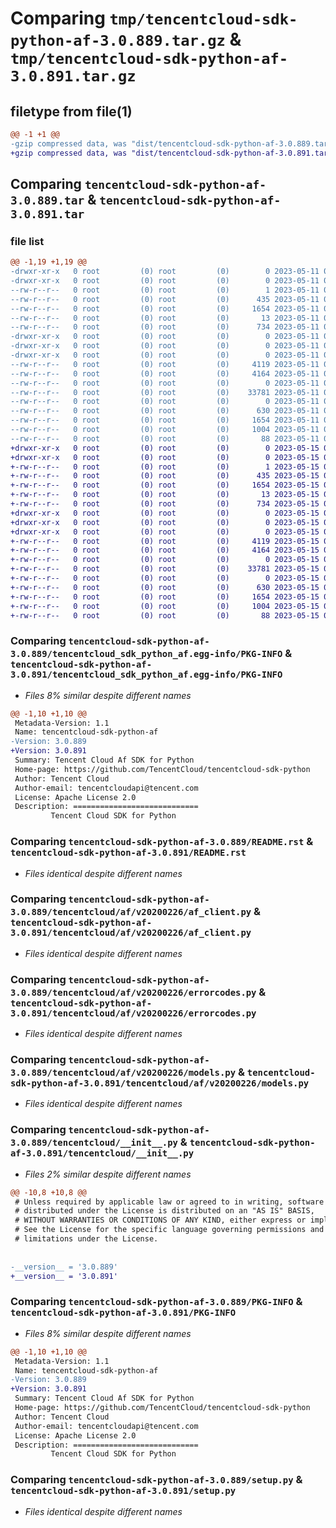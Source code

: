 # Comparing `tmp/tencentcloud-sdk-python-af-3.0.889.tar.gz` & `tmp/tencentcloud-sdk-python-af-3.0.891.tar.gz`

## filetype from file(1)

```diff
@@ -1 +1 @@
-gzip compressed data, was "dist/tencentcloud-sdk-python-af-3.0.889.tar", last modified: Thu May 11 02:13:38 2023, max compression
+gzip compressed data, was "dist/tencentcloud-sdk-python-af-3.0.891.tar", last modified: Mon May 15 02:12:56 2023, max compression
```

## Comparing `tencentcloud-sdk-python-af-3.0.889.tar` & `tencentcloud-sdk-python-af-3.0.891.tar`

### file list

```diff
@@ -1,19 +1,19 @@
-drwxr-xr-x   0 root         (0) root         (0)        0 2023-05-11 02:13:38.000000 tencentcloud-sdk-python-af-3.0.889/
-drwxr-xr-x   0 root         (0) root         (0)        0 2023-05-11 02:13:38.000000 tencentcloud-sdk-python-af-3.0.889/tencentcloud_sdk_python_af.egg-info/
--rw-r--r--   0 root         (0) root         (0)        1 2023-05-11 02:13:38.000000 tencentcloud-sdk-python-af-3.0.889/tencentcloud_sdk_python_af.egg-info/dependency_links.txt
--rw-r--r--   0 root         (0) root         (0)      435 2023-05-11 02:13:38.000000 tencentcloud-sdk-python-af-3.0.889/tencentcloud_sdk_python_af.egg-info/SOURCES.txt
--rw-r--r--   0 root         (0) root         (0)     1654 2023-05-11 02:13:38.000000 tencentcloud-sdk-python-af-3.0.889/tencentcloud_sdk_python_af.egg-info/PKG-INFO
--rw-r--r--   0 root         (0) root         (0)       13 2023-05-11 02:13:38.000000 tencentcloud-sdk-python-af-3.0.889/tencentcloud_sdk_python_af.egg-info/top_level.txt
--rw-r--r--   0 root         (0) root         (0)      734 2023-05-11 02:13:38.000000 tencentcloud-sdk-python-af-3.0.889/README.rst
-drwxr-xr-x   0 root         (0) root         (0)        0 2023-05-11 02:13:38.000000 tencentcloud-sdk-python-af-3.0.889/tencentcloud/
-drwxr-xr-x   0 root         (0) root         (0)        0 2023-05-11 02:13:38.000000 tencentcloud-sdk-python-af-3.0.889/tencentcloud/af/
-drwxr-xr-x   0 root         (0) root         (0)        0 2023-05-11 02:13:38.000000 tencentcloud-sdk-python-af-3.0.889/tencentcloud/af/v20200226/
--rw-r--r--   0 root         (0) root         (0)     4119 2023-05-11 02:13:38.000000 tencentcloud-sdk-python-af-3.0.889/tencentcloud/af/v20200226/af_client.py
--rw-r--r--   0 root         (0) root         (0)     4164 2023-05-11 02:13:38.000000 tencentcloud-sdk-python-af-3.0.889/tencentcloud/af/v20200226/errorcodes.py
--rw-r--r--   0 root         (0) root         (0)        0 2023-05-11 02:13:38.000000 tencentcloud-sdk-python-af-3.0.889/tencentcloud/af/v20200226/__init__.py
--rw-r--r--   0 root         (0) root         (0)    33781 2023-05-11 02:13:38.000000 tencentcloud-sdk-python-af-3.0.889/tencentcloud/af/v20200226/models.py
--rw-r--r--   0 root         (0) root         (0)        0 2023-05-11 02:13:38.000000 tencentcloud-sdk-python-af-3.0.889/tencentcloud/af/__init__.py
--rw-r--r--   0 root         (0) root         (0)      630 2023-05-11 02:13:38.000000 tencentcloud-sdk-python-af-3.0.889/tencentcloud/__init__.py
--rw-r--r--   0 root         (0) root         (0)     1654 2023-05-11 02:13:38.000000 tencentcloud-sdk-python-af-3.0.889/PKG-INFO
--rw-r--r--   0 root         (0) root         (0)     1004 2023-05-11 02:13:38.000000 tencentcloud-sdk-python-af-3.0.889/setup.py
--rw-r--r--   0 root         (0) root         (0)       88 2023-05-11 02:13:38.000000 tencentcloud-sdk-python-af-3.0.889/setup.cfg
+drwxr-xr-x   0 root         (0) root         (0)        0 2023-05-15 02:12:56.000000 tencentcloud-sdk-python-af-3.0.891/
+drwxr-xr-x   0 root         (0) root         (0)        0 2023-05-15 02:12:56.000000 tencentcloud-sdk-python-af-3.0.891/tencentcloud_sdk_python_af.egg-info/
+-rw-r--r--   0 root         (0) root         (0)        1 2023-05-15 02:12:56.000000 tencentcloud-sdk-python-af-3.0.891/tencentcloud_sdk_python_af.egg-info/dependency_links.txt
+-rw-r--r--   0 root         (0) root         (0)      435 2023-05-15 02:12:56.000000 tencentcloud-sdk-python-af-3.0.891/tencentcloud_sdk_python_af.egg-info/SOURCES.txt
+-rw-r--r--   0 root         (0) root         (0)     1654 2023-05-15 02:12:56.000000 tencentcloud-sdk-python-af-3.0.891/tencentcloud_sdk_python_af.egg-info/PKG-INFO
+-rw-r--r--   0 root         (0) root         (0)       13 2023-05-15 02:12:56.000000 tencentcloud-sdk-python-af-3.0.891/tencentcloud_sdk_python_af.egg-info/top_level.txt
+-rw-r--r--   0 root         (0) root         (0)      734 2023-05-15 02:12:56.000000 tencentcloud-sdk-python-af-3.0.891/README.rst
+drwxr-xr-x   0 root         (0) root         (0)        0 2023-05-15 02:12:56.000000 tencentcloud-sdk-python-af-3.0.891/tencentcloud/
+drwxr-xr-x   0 root         (0) root         (0)        0 2023-05-15 02:12:56.000000 tencentcloud-sdk-python-af-3.0.891/tencentcloud/af/
+drwxr-xr-x   0 root         (0) root         (0)        0 2023-05-15 02:12:56.000000 tencentcloud-sdk-python-af-3.0.891/tencentcloud/af/v20200226/
+-rw-r--r--   0 root         (0) root         (0)     4119 2023-05-15 02:12:56.000000 tencentcloud-sdk-python-af-3.0.891/tencentcloud/af/v20200226/af_client.py
+-rw-r--r--   0 root         (0) root         (0)     4164 2023-05-15 02:12:56.000000 tencentcloud-sdk-python-af-3.0.891/tencentcloud/af/v20200226/errorcodes.py
+-rw-r--r--   0 root         (0) root         (0)        0 2023-05-15 02:12:56.000000 tencentcloud-sdk-python-af-3.0.891/tencentcloud/af/v20200226/__init__.py
+-rw-r--r--   0 root         (0) root         (0)    33781 2023-05-15 02:12:56.000000 tencentcloud-sdk-python-af-3.0.891/tencentcloud/af/v20200226/models.py
+-rw-r--r--   0 root         (0) root         (0)        0 2023-05-15 02:12:56.000000 tencentcloud-sdk-python-af-3.0.891/tencentcloud/af/__init__.py
+-rw-r--r--   0 root         (0) root         (0)      630 2023-05-15 02:12:56.000000 tencentcloud-sdk-python-af-3.0.891/tencentcloud/__init__.py
+-rw-r--r--   0 root         (0) root         (0)     1654 2023-05-15 02:12:56.000000 tencentcloud-sdk-python-af-3.0.891/PKG-INFO
+-rw-r--r--   0 root         (0) root         (0)     1004 2023-05-15 02:12:56.000000 tencentcloud-sdk-python-af-3.0.891/setup.py
+-rw-r--r--   0 root         (0) root         (0)       88 2023-05-15 02:12:56.000000 tencentcloud-sdk-python-af-3.0.891/setup.cfg
```

### Comparing `tencentcloud-sdk-python-af-3.0.889/tencentcloud_sdk_python_af.egg-info/PKG-INFO` & `tencentcloud-sdk-python-af-3.0.891/tencentcloud_sdk_python_af.egg-info/PKG-INFO`

 * *Files 8% similar despite different names*

```diff
@@ -1,10 +1,10 @@
 Metadata-Version: 1.1
 Name: tencentcloud-sdk-python-af
-Version: 3.0.889
+Version: 3.0.891
 Summary: Tencent Cloud Af SDK for Python
 Home-page: https://github.com/TencentCloud/tencentcloud-sdk-python
 Author: Tencent Cloud
 Author-email: tencentcloudapi@tencent.com
 License: Apache License 2.0
 Description: ============================
         Tencent Cloud SDK for Python
```

### Comparing `tencentcloud-sdk-python-af-3.0.889/README.rst` & `tencentcloud-sdk-python-af-3.0.891/README.rst`

 * *Files identical despite different names*

### Comparing `tencentcloud-sdk-python-af-3.0.889/tencentcloud/af/v20200226/af_client.py` & `tencentcloud-sdk-python-af-3.0.891/tencentcloud/af/v20200226/af_client.py`

 * *Files identical despite different names*

### Comparing `tencentcloud-sdk-python-af-3.0.889/tencentcloud/af/v20200226/errorcodes.py` & `tencentcloud-sdk-python-af-3.0.891/tencentcloud/af/v20200226/errorcodes.py`

 * *Files identical despite different names*

### Comparing `tencentcloud-sdk-python-af-3.0.889/tencentcloud/af/v20200226/models.py` & `tencentcloud-sdk-python-af-3.0.891/tencentcloud/af/v20200226/models.py`

 * *Files identical despite different names*

### Comparing `tencentcloud-sdk-python-af-3.0.889/tencentcloud/__init__.py` & `tencentcloud-sdk-python-af-3.0.891/tencentcloud/__init__.py`

 * *Files 2% similar despite different names*

```diff
@@ -10,8 +10,8 @@
 # Unless required by applicable law or agreed to in writing, software
 # distributed under the License is distributed on an "AS IS" BASIS,
 # WITHOUT WARRANTIES OR CONDITIONS OF ANY KIND, either express or implied.
 # See the License for the specific language governing permissions and
 # limitations under the License.
 
 
-__version__ = '3.0.889'
+__version__ = '3.0.891'
```

### Comparing `tencentcloud-sdk-python-af-3.0.889/PKG-INFO` & `tencentcloud-sdk-python-af-3.0.891/PKG-INFO`

 * *Files 8% similar despite different names*

```diff
@@ -1,10 +1,10 @@
 Metadata-Version: 1.1
 Name: tencentcloud-sdk-python-af
-Version: 3.0.889
+Version: 3.0.891
 Summary: Tencent Cloud Af SDK for Python
 Home-page: https://github.com/TencentCloud/tencentcloud-sdk-python
 Author: Tencent Cloud
 Author-email: tencentcloudapi@tencent.com
 License: Apache License 2.0
 Description: ============================
         Tencent Cloud SDK for Python
```

### Comparing `tencentcloud-sdk-python-af-3.0.889/setup.py` & `tencentcloud-sdk-python-af-3.0.891/setup.py`

 * *Files identical despite different names*

